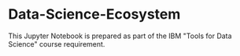 # Data-Science-Ecosystem

This Jupyter Notebook is prepared as part of the IBM "Tools for Data Science" course requirement.
